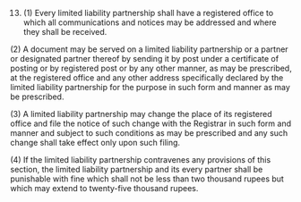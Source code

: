 13. (1) Every limited liability partnership shall have a registered office to which all communications and notices may be addressed and where they shall be received.

(2) A document may be served on a limited liability partnership or a partner or designated partner thereof by sending it by post under a certificate of posting or by registered post or by any other manner, as may be prescribed, at the registered office and any other address specifically declared by the limited liability partnership for the purpose in such form and manner as may be prescribed.

(3) A limited liability partnership may change the place of its registered office and file the notice of such change with the Registrar in such form and manner and subject to such conditions as may be prescribed and any such change shall take effect only upon such filing.

(4) If the limited liability partnership contravenes any provisions of this section, the limited liability partnership and its every partner shall be punishable with fine which shall not be less than two thousand rupees but which may extend to twenty-five thousand rupees.
